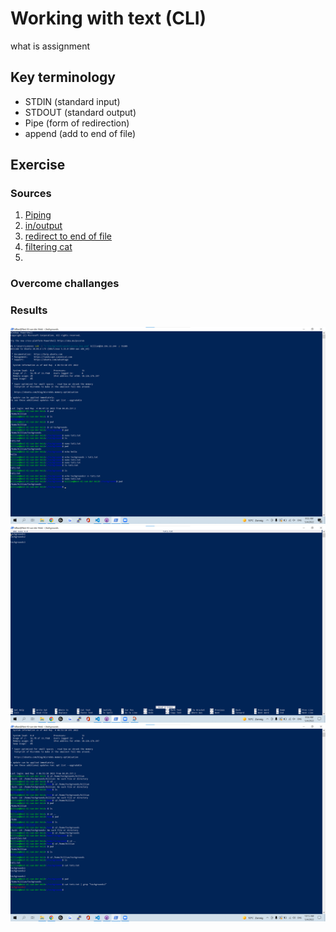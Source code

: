 # Working with text (CLI)
what is assignment

## Key terminology
 - STDIN (standard input)
 - STDOUT (standard output)
 - Pipe (form of redirection)
 - append (add to end of file)

 


## Exercise
### Sources
1. [Piping](https://www.geeksforgeeks.org/piping-in-unix-or-linux/)
2. [in/output](https://www.educative.io/edpresso/how-to-do-input-output-redirection-in-linux)
3. [redirect to end of file](https://stackoverflow.com/questions/6207573/how-to-append-output-to-the-end-of-a-text-file)
4. [filtering cat](https://www.tecmint.com/linux-file-operations-commands/)
5. 



### Overcome challanges



### Results
![alt text](https://github.com/TechGrounds-Cloud8/cloud8-Killian97/blob/main/00_includes/append.png)
![alt text](https://github.com/TechGrounds-Cloud8/cloud8-Killian97/blob/main/00_includes/append%20proof.png)
![alt text](https://github.com/TechGrounds-Cloud8/cloud8-Killian97/blob/main/00_includes/filter.png)